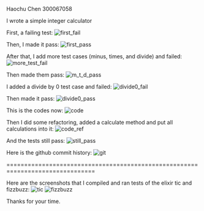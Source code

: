 Haochu Chen
300067058

I wrote a simple integer calculator


First, a failing test:
![first_fail](img/first_fail.png)

Then, I made it pass:
![first_pass](img/first_pass.png)

After that, I add more test cases (minus, times, and divide) and failed:
![more_test_fail](img/more_test_fail.png)

Then made them pass:
![m_t_d_pass](img/m_t_d_pass.png)

I added a divide by 0 test case and failed:
![divide0_fail](img/divide0_fail.png)

Then made it pass:
![divide0_pass](img/divide0_pass.png)

This is the codes now:
![code](img/code.png)

Then I did some refactoring, added a calculate method and put all calculations into it:
![code_ref](img/code_ref.png)

And the tests still pass:
![still_pass](img/still_pass.png)

Here is the github commit history:
![git](img/git.png)


===============================================================================

Here are the screenshots that I compiled and ran tests of the elixir tic and fizzbuzz:
![tic](img/tic.png)
![fizzbuzz](img/fizzbuzz.png)



Thanks for your time.

